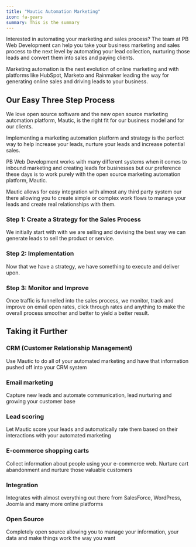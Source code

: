 ```yaml
---
title: "Mautic Automation Marketing"
icon: fa-gears
summary: This is the summary
---
```

Interested in automating your marketing and sales process?
The team at PB Web Development can help you take your business marketing and sales process to the next level by automating your lead collection, nurturing those leads and convert them into sales and paying clients.

Marketing automation is the next evolution of online marketing and with platforms like HubSpot, Marketo and Rainmaker leading the way for generating online sales and driving leads to your business.

## Our Easy Three Step Process

We love open source software and the new open source marketing automation platform, Mautic, is the right fit for our business model and for our clients.

Implementing a marketing automation platform and strategy is the perfect way to help increase your leads, nurture your leads and increase potential sales.

PB Web Development works with many different systems when it comes to inbound marketing and creating leads for businesses but our preference these days is to work purely with the open source marketing automation platform, Mautic.

Mautic allows for easy integration with almost any third party system our there allowing you to create simple or complex work flows to manage your leads and create real relationships with them.

### Step 1: Create a Strategy for the Sales Process

We initially start with with we are selling and devising the best way we can generate leads to sell the product or service.

### Step 2: Implementation

Now that we have a strategy, we have something to execute and deliver upon.

### Step 3: Monitor and Improve

Once traffic is funnelled into the sales process, we monitor, track and improve on email open rates, click through rates and anything to make the overall process smoother and better to yield a better result.

## Taking it Further

### CRM (Customer Relationship Management)

Use Mautic to do all of your automated marketing and have that information pushed off into your CRM system

### Email marketing

Capture new leads and automate communication, lead nurturing and growing your customer base

### Lead scoring

Let Mautic score your leads and automatically rate them based on their interactions with your automated marketing

### E-commerce shopping carts

Collect information about people using your e-commerce web. Nurture cart abandonment and nurture those valuable customers

### Integration

Integrates with almost everything out there from SalesForce, WordPress, Joomla and many more online platforms

### Open Source

Completely open source allowing you to manage your information, your data and make things work the way you want